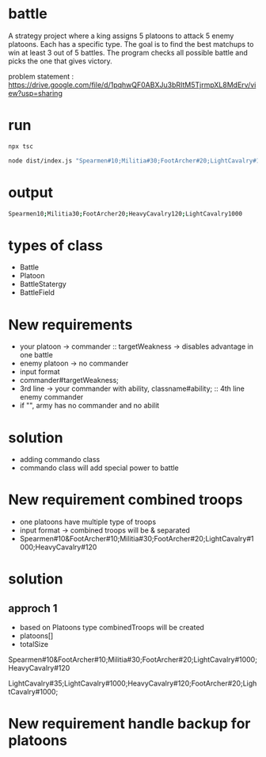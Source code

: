 # battle
A strategy project where a king assigns 5 platoons to attack 5 enemy platoons. Each has a specific type. The goal is to find the best matchups to win at least 3 out of 5 battles. The program checks all possible battle and picks the one that gives victory.

problem statement :
https://drive.google.com/file/d/1pqhwQF0ABXJu3bRItM5TjrmpXL8MdErv/view?usp=sharing
# run
```bash
npx tsc
```

```bash
node dist/index.js "Spearmen#10;Militia#30;FootArcher#20;LightCavalry#1000;HeavyCavalry#120" "Militia#10;Spearmen#10;FootArcher#1000;LightCavalry#120;CavalryArcher#100"  
```
# output

```bash
Spearmen10;Militia30;FootArcher20;HeavyCavalry120;LightCavalry1000
```                                                                 

# types of class
- Battle
- Platoon
- BattleStatergy
- BattleField   

# New requirements
 - your platoon -> commander :: targetWeakness -> disables advantage in one battle
 - enemy platoon -> no commander
 - input format
 - commander#targetWeakness;
 - 3rd line -> your commander with ability, classname#ability; :: 4th line enemy commander
 - if "", army has no commander and no abilit

# solution
 - adding commando class
 - commando class will add special power to battle

# New requirement combined troops
 - one platoons have multiple type of troops 
 - input format -> combined troops will be & separated
 - Spearmen#10&FootArcher#10;Militia#30;FootArcher#20;LightCavalry#1000;HeavyCavalry#120


 # solution 
 ## approch 1
 - based on Platoons type combinedTroops will be created
 - platoons[]
 - totalSize

 Spearmen#10&FootArcher#10;Militia#30;FootArcher#20;LightCavalry#1000;HeavyCavalry#120

 LightCavalry#35;LightCavalry#1000;HeavyCavalry#120;FootArcher#20;LightCavalry#1000;
 
# New requirement handle backup for platoons
